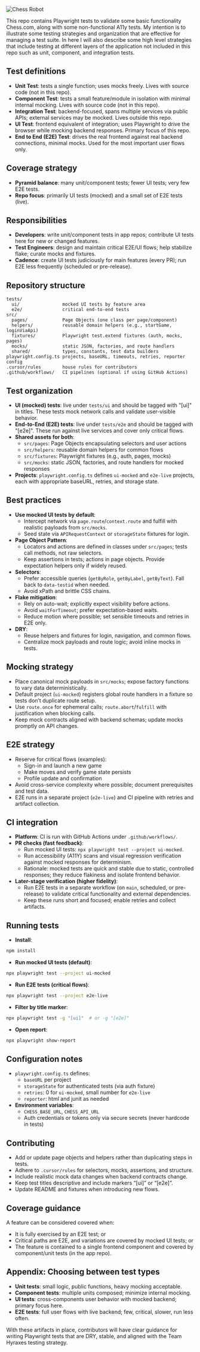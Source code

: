 ![Chess Robot](chess.png)

This repo contains Playwright tests to validate some basic functionality Chess.com, along with some non-functional A11y tests. My intention is to illustrate some testing strategies and organization that are effective for managing a test suite. In here I will also describe some high level strategies that include testing at different layers of the application not included in this repo such as unit, component, and integration tests.

## Test definitions

- **Unit Test**: tests a single function; uses mocks freely. Lives with source code (not in this repo).
- **Component Test**: tests a small feature/module in isolation with minimal internal mocking. Lives with source code (not in this repo).
- **Integration Test**: backend-focused, spans multiple services via public APIs; external services may be mocked. Lives outside this repo.
- **UI Test**: frontend equivalent of integration; uses Playwright to drive the browser while mocking backend responses. Primary focus of this repo.
- **End to End (E2E) Test**: drives the real frontend against real backend connections, minimal mocks. Used for the most important user flows only.

## Coverage strategy

- **Pyramid balance**: many unit/component tests; fewer UI tests; very few E2E tests.
- **Repo focus**: primarily UI tests (mocked) and a small set of E2E tests (live).

## Responsibilities

- **Developers**: write unit/component tests in app repos; contribute UI tests here for new or changed features.
- **Test Engineers**: design and maintain critical E2E/UI flows; help stabilize flake; curate mocks and fixtures.
- **Cadence**: create UI tests judiciously for main features (every PR); run E2E less frequently (scheduled or pre-release).

## Repository structure

```text
tests/
  ui/                mocked UI tests by feature area
  e2e/               critical end-to-end tests
src/
  pages/             Page Objects (one class per page/component)
  helpers/           reusable domain helpers (e.g., startGame, loginViaApi)
  fixtures/          Playwright test.extend fixtures (auth, mocks, pages)
  mocks/             static JSON, factories, and route handlers
  shared/            types, constants, test data builders
playwright.config.ts projects, baseURL, timeouts, retries, reporter config
.cursor/rules        house rules for contributors
.github/workflows/   CI pipelines (optional if using GitHub Actions)
```

## Test organization

- **UI (mocked) tests**: live under `tests/ui` and should be tagged with "[ui]" in titles. These tests mock network calls and validate user-visible behavior.
- **End-to-End (E2E) tests**: live under `tests/e2e` and should be tagged with "[e2e]". These run against live services and cover only critical flows.
- **Shared assets for both**:
  - `src/pages`: Page Objects encapsulating selectors and user actions
  - `src/helpers`: reusable domain helpers for common flows
  - `src/fixtures`: Playwright fixtures (e.g., auth, pages, mocks)
  - `src/mocks`: static JSON, factories, and route handlers for mocked responses
- **Projects**: `playwright.config.ts` defines `ui-mocked` and `e2e-live` projects, each with appropriate baseURL, retries, and storage state.

## Best practices

- **Use mocked UI tests by default**:
  - Intercept network via `page.route`/`context.route` and fulfill with realistic payloads from `src/mocks`.
  - Seed state via `APIRequestContext` or `storageState` fixtures for login.
- **Page Object Pattern**:
  - Locators and actions are defined in classes under `src/pages`; tests call methods, not raw selectors.
  - Keep assertions in tests; actions in page objects. Provide expectation helpers only if widely reused.
- **Selectors**:
  - Prefer accessible queries (`getByRole`, `getByLabel`, `getByText`). Fall back to `data-testid` when needed.
  - Avoid xPath and brittle CSS chains.
- **Flake mitigation**:
  - Rely on auto-wait; explicitly expect visibility before actions.
  - Avoid `waitForTimeout`; prefer expectation-based waits.
  - Reduce motion where possible; set sensible timeouts and retries in E2E only.
- **DRY**:
  - Reuse helpers and fixtures for login, navigation, and common flows.
  - Centralize mock payloads and route logic; avoid inline mocks in tests.

## Mocking strategy

- Place canonical mock payloads in `src/mocks`; expose factory functions to vary data deterministically.
- Default project (`ui-mocked`) registers global route handlers in a fixture so tests don’t duplicate route setup.
- Use `route.once` for ephemeral calls; `route.abort`/`fulfill` with justification when blocking calls.
- Keep mock contracts aligned with backend schemas; update mocks promptly on API changes.

## E2E strategy

- Reserve for critical flows (examples):
  - Sign-in and launch a new game
  - Make moves and verify game state persists
  - Profile update and confirmation
- Avoid cross-service complexity where possible; document prerequisites and test data.
- E2E runs in a separate project (`e2e-live`) and CI pipeline with retries and artifact collection.

## CI integration

- **Platform**: CI is run with GitHub Actions under `.github/workflows/`.
- **PR checks (fast feedback)**:
  - Run mocked UI tests: `npx playwright test --project ui-mocked`.
  - Run accessibility (A11Y) scans and visual regression verification against mocked responses for determinism.
  - Rationale: mocked tests are quick and stable due to static, controlled responses; they reduce flakiness and isolate frontend behavior.
- **Later-stage verification (higher fidelity)**:
  - Run E2E tests in a separate workflow (on `main`, scheduled, or pre-release) to validate critical functionality and external dependencies.
  - Keep these runs short and focused; enable retries and collect artifacts.

## Running tests

- **Install**:

```bash
npm install
```

- **Run mocked UI tests (default)**:

```bash
npx playwright test --project ui-mocked
```

- **Run E2E tests (critical flows)**:

```bash
npx playwright test --project e2e-live
```

- **Filter by title marker**:

```bash
npx playwright test -g "[ui]"  # or -g "[e2e]"
```

- **Open report**:

```bash
npx playwright show-report
```

## Configuration notes

- `playwright.config.ts` defines:
  - `baseURL` per project
  - `storageState` for authenticated tests (via auth fixture)
  - `retries`: 0 for `ui-mocked`, small number for `e2e-live`
  - `reporter`: html and junit as needed
- **Environment variables**:
  - `CHESS_BASE_URL`, `CHESS_API_URL`
  - Auth credentials or tokens only via secure secrets (never hardcode in tests)

## Contributing

- Add or update page objects and helpers rather than duplicating steps in tests.
- Adhere to `.cursor/rules` for selectors, mocks, assertions, and structure.
- Include realistic mock data changes when backend contracts change.
- Keep test titles descriptive and include markers “[ui]” or “[e2e]”.
- Update README and fixtures when introducing new flows.

## Coverage guidance

A feature can be considered covered when:

- It is fully exercised by an E2E test; or
- Critical paths are E2E, and variations are covered by mocked UI tests; or
- The feature is contained to a single frontend component and covered by component/unit tests (in the app repo).

## Appendix: Choosing between test types

- **Unit tests**: small logic, public functions, heavy mocking acceptable.
- **Component tests**: multiple units composed; minimize internal mocking.
- **UI tests**: cross-components user behavior with mocked backend; primary focus here.
- **E2E tests**: full user flows with live backend; few, critical, slower, run less often.

With these artifacts in place, contributors will have clear guidance for writing Playwright tests that are DRY, stable, and aligned with the Team Hyraxes testing strategy.